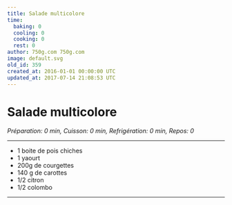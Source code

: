 ```yaml
---
title: Salade multicolore
time:
  baking: 0
  cooling: 0
  cooking: 0
  rest: 0
author: 750g.com 750g.com
image: default.svg
old_id: 359
created_at: 2016-01-01 00:00:00 UTC
updated_at: 2017-07-14 21:08:53 UTC
---
```


# Salade multicolore

*Préparation: 0 min, Cuisson: 0 min, Refrigération: 0 min, Repos: 0*

---

- 1 boite de pois chiches
- 1 yaourt
- 200g de courgettes
- 140 g de carottes
- 1/2 citron
- 1/2 colombo

---


